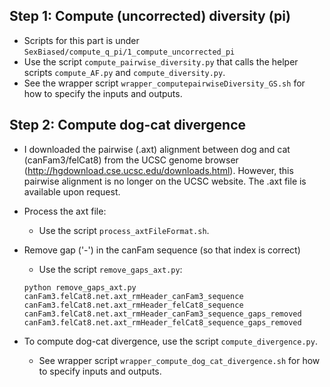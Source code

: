 ## Step 1: Compute (uncorrected) diversity (pi)
* Scripts for this part is under `SexBiased/compute_q_pi/1_compute_uncorrected_pi`
* Use the script `compute_pairwise_diversity.py` that calls the helper scripts `compute_AF.py` and `compute_diversity.py`. 
* See the wrapper script `wrapper_computepairwiseDiversity_GS.sh` for how to specify the inputs and outputs.

## Step 2: Compute dog-cat divergence

* I downloaded the pairwise (.axt) alignment between dog and cat (canFam3/felCat8) from the UCSC genome browser (http://hgdownload.cse.ucsc.edu/downloads.html). However, this pairwise alignment is no longer on the UCSC website. The .axt file is available upon request.

* Process the axt file:
  - Use the script `process_axtFileFormat.sh`.
 
* Remove gap ('-') in the canFam sequence (so that index is correct)
  - Use the script `remove_gaps_axt.py`:
  ```
  python remove_gaps_axt.py canFam3.felCat8.net.axt_rmHeader_canFam3_sequence canFam3.felCat8.net.axt_rmHeader_felCat8_sequence canFam3.felCat8.net.axt_rmHeader_canFam3_sequence_gaps_removed canFam3.felCat8.net.axt_rmHeader_felCat8_sequence_gaps_removed 
  ```
* To compute dog-cat divergence, use the script `compute_divergence.py`. 
  - See wrapper script `wrapper_compute_dog_cat_divergence.sh` for how to specify inputs and outputs.
